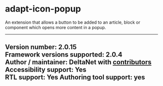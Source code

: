adapt-icon-popup
===============

An extension that allows a button to be added to an article, block or component which opens more content in a popup.

----------------------------
**Version number:**  2.0.15     
**Framework versions supported:**  2.0.4    
**Author / maintainer:** DeltaNet with [contributors](https://github.com/deltanet/adapt-icon-popup/graphs/contributors)     
**Accessibility support:** Yes  
**RTL support:** Yes
**Authoring tool support:** yes
----------------------------
